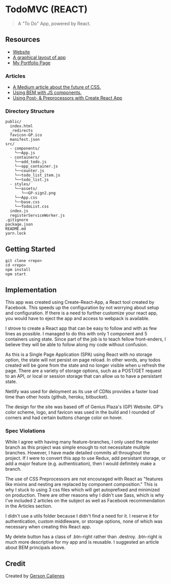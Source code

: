 # TodoMVC (REACT)

> A "To Do" App, powered by React.

## Resources

* [Website](https://hardcore-edison-f028d0.netlify.com/)
* [A graphical layout of app](https://drive.google.com/file/d/1Q2XpSoTxfhIKFrJqk5cpOrouLkuD4oxP/view?usp=sharing)
* [My Portfolio Page](https://gcaliene.github.io/Portfolio/)

### Articles

* [A Medium article about the future of CSS.](https://medium.com/@perezpriego7/css-evolution-from-css-sass-bem-css-modules-to-styled-components-d4c1da3a659b)
* [Using BEM with JS components.](https://medium.com/seek-blog/block-element-modifying-your-javascript-components-d7f99fcab52b)
* [Using Post- & Preprocessors with Create React App](https://github.com/facebook/create-react-app/blob/master/packages/react-scripts/template/README.md#adding-a-stylesheet)

### Directory Structure
```
public/
  index.html
  _redirects
  favicon-GP.ico
  manifest.json
src/
  - components/
    └──App.js
  - containers/
    └──add_todo.js
    └──app_container.js
    └──counter.js
    └──todo_list_item.js
    └──todo_list.js
  - styles/
    └──assets/
       └──GP-sign2.png
    └──App.css
    └──base.css
    └──TodoList.css
  index.js
  registerServiceWorker.js
.gitignore
package.json
README.md
yarn.lock
```

## Getting Started

```
git clone <repo>
cd <repo>
npm install
npm start
```


## Implementation
This app was created using Create-React-App, a React tool created by Facebook. This speeds up the configuration by not worrying about setup and configuration. If there is a need to further customize your react app, you would have to eject the app and access to webpack is available. 

I strove to create a React app that can be easy to follow and with as few lines as possible. I managed to do this with only 1 component and 5 containers using state. Since part of the job is to teach fellow front-enders, I believe they will be able to follow along my code without confusion.

As this is a Single Page Application (SPA) using React with no storage option, the state will not persist on page reload. In other words, any todos created will be gone from the state and no longer visible when u refresh the page. There are a variety of storage options, such as a POST/GET request to an API, or local or session storage that can allow us to have a persistant state.

Netlify was used for deloyment as its use of CDNs provides a faster load time than other hosts (github, heroku, bitbucket).

The design for the site was based off of Genius Plaza's (GP) Website. GP's color scheme, logo, and favicon was used in the build and I rounded of corners and had certain buttons change color on hover.  

### Spec Violations
While I agree with having many feature-branches, I only used the master branch as this project was simple enough to not necessitate mulitple branches. However, I have made detailed commits all throughout the project. If I were to convert this app to use Redux, add persistant storage, or add a major feature (e.g. authentication), then I would definitely make a branch. 

The use of CSS Preprocessors are not encouraged with React as "features like mixins and nesting are replaced by component composition." This is why I stuck to using 3 css files which will get autoprefixed and minimized on production. There are other reasons why I didn't use Sass, which is why I've included 2 articles on the subject as well as Facebook recommendation in the Articles section.

I didn't use a utils folder because I didn't find a need for it. I reserve it for authentication, custom middleware, or storage options, none of which was necessary when creating this React app.

My delete button has a class of .btn-right rather than .destroy. .btn-right is much more descriptive for my app and is reusable. I suggested an article about BEM principals above.

## Credit

Created by [Gerson Calienes](https://gcaliene.github.io/Portfolio/)

